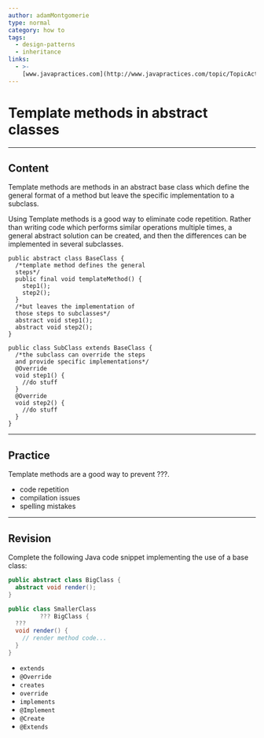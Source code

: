 ```yaml
---
author: adamMontgomerie
type: normal
category: how to
tags:
  - design-patterns
  - inheritance
links:
  - >-
    [www.javapractices.com](http://www.javapractices.com/topic/TopicAction.do?Id=164){website}
---
```


# Template methods in abstract classes


---

## Content

Template methods are methods in an abstract base class which define the general format of a method but leave the specific implementation to a subclass.

Using Template methods is a good way to eliminate code repetition. Rather than writing code which performs similar operations multiple times, a general abstract solution can be created, and then the differences can be implemented in several subclasses.

```plain-text
public abstract class BaseClass {
  /*template method defines the general
  steps*/
  public final void templateMethod() {
    step1();
    step2();
  }
  /*but leaves the implementation of
  those steps to subclasses*/
  abstract void step1();
  abstract void step2();
}

public class SubClass extends BaseClass {
  /*the subclass can override the steps
  and provide specific implementations*/
  @Override
  void step1() {
    //do stuff
  }
  @Override
  void step2() {
    //do stuff  
  }
}
```


---

## Practice

Template methods are a good way to prevent
???.

- code repetition
- compilation issues
- spelling mistakes


---

## Revision

Complete the following Java code snippet implementing the use of a base class:

```java
public abstract class BigClass {
  abstract void render();
}

public class SmallerClass
         ??? BigClass {
  ???
  void render() {
    // render method code...
  }
}
```

- `extends`
- `@Override`
- `creates`
- `override`
- `implements`
- `@Implement`
- `@Create`
- `@Extends`
